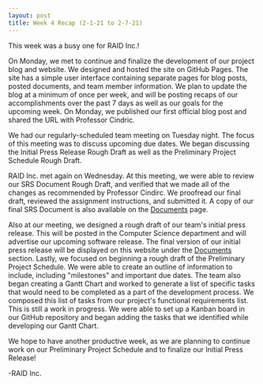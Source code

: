 ```yaml
---
layout: post
title: Week 4 Recap (2-1-21 to 2-7-21)
---
```


This week was a busy one for RAID Inc.! 

On Monday, we met to continue and finalize the development of our project blog and website. We designed and hosted the site on GitHub Pages. The site has a simple user interface containing separate pages for blog posts, posted documents, and team member information. We plan to update the blog at a minimum of once per week, and will be posting recaps of our accomplishments over the past 7 days as well as our goals for the upcoming week. On Monday, we published our first official blog post and shared the URL with Professor Cindric.

We had our regularly-scheduled team meeting on Tuesday night. The focus of this meeting was to discuss upcoming due dates. We began discussing the Initial Press Release Rough Draft as well as the Preliminary Project Schedule Rough Draft.

RAID Inc. met again on Wednesday. At this meeting, we were able to review our SRS Document Rough Draft, and verified that we made all of the changes as recommended by Professor Cindirc. We proofread our final draft, reviewed the assignment instructions, and submitted it. A copy of our final SRS Document is also available on the [Documents](https://bailey-martin.github.io/CSC492-BCGL/documents/) page.

Also at our meeting, we designed a rough draft of our team's initial press release. This will be posted in the Computer Science department and will advertise our upcoming software release. The final version of our initial press release will be displayed on this website under the [Documents](https://bailey-martin.github.io/CSC492-BCGL/documents/) section. Lastly, we focused on beginning a rough draft of the Preliminary Project Schedule. We were able to create an outline of information to include, including "milestones" and important due dates. The team also began creating a Gantt Chart and worked to generate a list of specific tasks that would need to be completed as a part of the development process. We composed this list of tasks from our project's functional requirements list. This is still a work in progress. We were able to set up a Kanban board in our GitHub repository and began adding the tasks that we identified while developing our Gantt Chart.

We hope to have another productive week, as we are planning to continue work on our Preliminary Project Schedule and to finalize our Initial Press Release!  
  
-RAID Inc.
